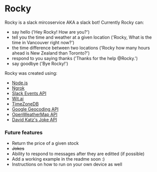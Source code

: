 # Rocky

Rocky is a slack mircoservice AKA a slack bot! Currently Rocky can:
- say hello ('Hey Rocky! How are you?')
- tell you the time and weather at a given location ('Rocky, What is the time in Vancouver right now?')
- the time difference between two locations ('Rocky how many hours ahead is New Zealand than Toronto?') 
- respond to you saying thanks ('Thanks for the help @Rocky.')
- say goodbye ('Bye Rocky!')

Rocky was created using:  
- [Node.js](https://nodejs.org)
- [Ngrok](https://ngrok.com/)
- [Slack Events API](https://api.slack.com/events-api)
- [Wit.ai](https://wit.ai/)
- [TimeZoneDB](https://timezonedb.com/)
- [Google Geocoding API](https://developers.google.com/maps/documentation/geocoding/start)
- [OpenWeatherMap API](https://openweathermap.org/api)
- [David Katz's Joke API](https://github.com/15Dkatz/official_joke_api)


### Future features

- Return the price of a given stock
- ~~Jokes~~
- Ability to respond to messages after they are editted (if possible)
- Add a working example in the readme soon :)
- Instructions on how to run on your own device as well
